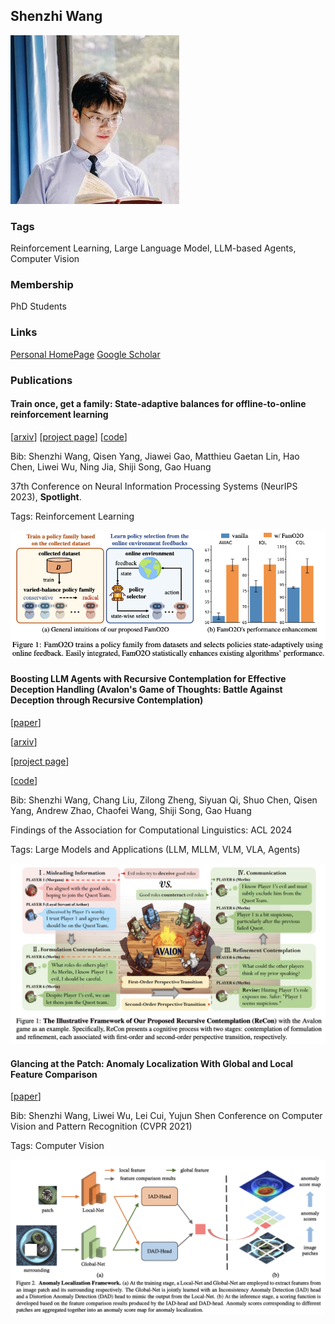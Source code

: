 ## Shenzhi Wang

![shenzhiwang](./assets/avatar.jpg)

### Tags

Reinforcement Learning, Large Language Model, LLM-based Agents, Computer Vision

### Membership

PhD Students

### Links

<a href="https://shenzhi-wang.netlify.app/">Personal HomePage</a>
<a href="https://scholar.google.com/citations?user=Xgt7njgAAAAJ">Google Scholar</a>

### Publications

#### Train once, get a family: State-adaptive balances for offline-to-online reinforcement learning

[<a href="https://arxiv.org/abs/2310.17966">arxiv</a>]
[<a href="https://shenzhi-wang.github.io/NIPS_FamO2O/">project page</a>]
[<a href="https://github.com/LeapLabTHU/FamO2O">code</a>]

Bib: Shenzhi Wang, Qisen Yang, Jiawei Gao, Matthieu Gaetan Lin, Hao Chen, Liwei Wu, Ning Jia, Shiji Song, Gao Huang

37th Conference on Neural Information Processing Systems (NeurIPS 2023), **Spotlight**.

Tags: Reinforcement Learning

![image-20241228103411363](./assets/FamO2O.png)

#### Boosting LLM Agents with Recursive Contemplation for Effective Deception Handling (Avalon's Game of Thoughts: Battle Against Deception through Recursive Contemplation)

[<a href="https://aclanthology.org/2024.findings-acl.591.pdf">paper</a>]

[<a href="https://arxiv.org/abs/2310.01320">arxiv</a>]

[<a href="https://shenzhi-wang.github.io/avalon_recon/">project page</a>]

[<a href="https://github.com/Shenzhi-Wang/recon">code</a>]

Bib: Shenzhi Wang, Chang Liu, Zilong Zheng, Siyuan Qi, Shuo Chen, Qisen Yang, Andrew Zhao, Chaofei Wang, Shiji Song, Gao Huang

Findings of the Association for Computational Linguistics: ACL 2024

Tags: Large Models and Applications (LLM, MLLM, VLM, VLA, Agents)

![recon](./assets/recon.png)

#### Glancing at the Patch: Anomaly Localization With Global and Local Feature Comparison

[<a href="https://openaccess.thecvf.com/content/CVPR2021/papers/Wang_Glancing_at_the_Patch_Anomaly_Localization_With_Global_and_Local_CVPR_2021_paper.pdf">paper</a>]

Bib: Shenzhi Wang, Liwei Wu, Lei Cui, Yujun Shen
Conference on Computer Vision and Pattern Recognition (CVPR 2021)

Tags: Computer Vision

![image-20241228105310977](./assets/glancing.png)

